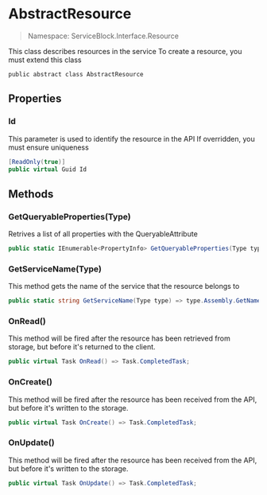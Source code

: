 # AbstractResource

> Namespace: ServiceBlock.Interface.Resource

This class describes resources in the service To create a resource, you must extend this class

```text
public abstract class AbstractResource
```

## Properties

### Id

This parameter is used to identify the resource in the API If overridden, you must ensure uniqueness

```csharp
[ReadOnly(true)]
public virtual Guid Id
```

## Methods

### GetQueryableProperties\(Type\)

Retrives a list of all properties with the QueryableAttribute

```csharp
public static IEnumerable<PropertyInfo> GetQueryableProperties(Type type) => type.GetProperties().Where(p => p.HasAttribute<QueryableAttribute>());
```

### GetServiceName\(Type\)

This method gets the name of the service that the resource belongs to

```csharp
public static string GetServiceName(Type type) => type.Assembly.GetName().Name.Split('.').FirstOrDefault();
```

### OnRead\(\)

This method will be fired after the resource has been retrieved from storage, but before it's returned to the client.

```csharp
public virtual Task OnRead() => Task.CompletedTask;
```

### OnCreate\(\)

This method will be fired after the resource has been received from the API, but before it's written to the storage.

```csharp
public virtual Task OnCreate() => Task.CompletedTask;
```

### OnUpdate\(\)

This method will be fired after the resource has been received from the API, but before it's written to the storage.

```csharp
public virtual Task OnUpdate() => Task.CompletedTask;
```

